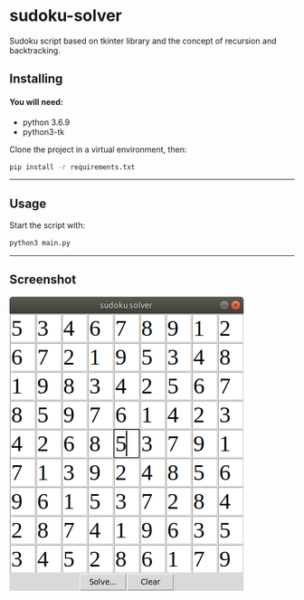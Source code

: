 # sudoku-solver
Sudoku script based on tkinter library and the concept of recursion and backtracking.

## Installing
#### You will need:
- python 3.6.9
- python3-tk

Clone the project in a virtual environment, then:

```bash
pip install -r requirements.txt
```
---
## Usage
Start the script with:
```bash
python3 main.py
```
---
## Screenshot
![Screenshot](./overview/sudoku-solver.png)
